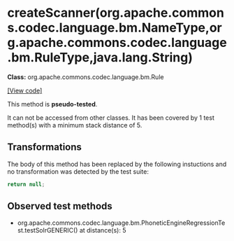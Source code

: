 # createScanner(org.apache.commons.codec.language.bm.NameType,org.apache.commons.codec.language.bm.RuleType,java.lang.String)

**Class:** org.apache.commons.codec.language.bm.Rule

[[View code]](https://github.com/apache/commons-codec/blob/588602694fa1d19e433f9e2705aed9ccb0b404ba/src/main/java//org/apache/commons/codec/language/bm/Rule.java#L256)

This method is **pseudo-tested**.


It can not be accessed from other classes. 
It has been covered by 1 test method(s) with a minimum stack distance of 5.

## Transformations


The body of this method has been replaced by the following instuctions and no transformation was detected by the test suite:

```Java
return null;
```





## Observed test methods

* org.apache.commons.codec.language.bm.PhoneticEngineRegressionTest.testSolrGENERIC() at distance(s): 5

